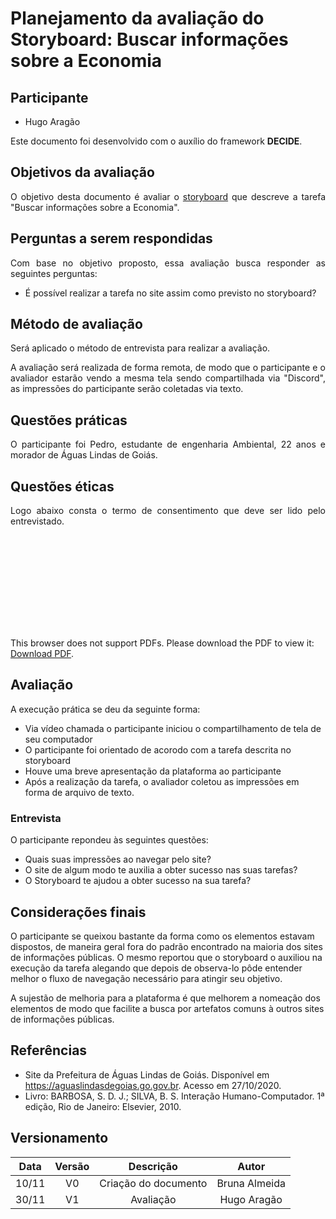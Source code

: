 # Planejamento da avaliação do Storyboard: Buscar informações sobre a Economia

## Participante

- Hugo Aragão

<p align="justify">
Este documento foi desenvolvido com o auxílio do framework <b>DECIDE</b>.
</p>

## Objetivos da avaliação

<p align="justify">
O objetivo desta documento é avaliar o <a href= "https://interacao-humano-computador.github.io/2020.1-Prefeiturade-Aguas-Lindas-de-Goias/storyboard/storyboard_1/">storyboard</a> que descreve a tarefa "Buscar informações sobre a Economia".
</p>

## Perguntas a serem respondidas

<p align="justify">
Com base no objetivo proposto, essa avaliação busca responder as seguintes perguntas:

<ul>
  <li>
    É possível realizar a tarefa no site assim como previsto no storyboard?
  </li>
</ul>

</p>

## Método de avaliação

<p align="justify">
Será aplicado o método de entrevista para realizar a avaliação.
</p>
<p align="justify">
A avaliação será realizada de forma remota, de modo que o participante e o 
avaliador estarão vendo a mesma tela sendo compartilhada via "Discord", as
impressões do participante serão coletadas via texto.
</p>

## Questões práticas

<p align="justify">
O participante foi Pedro, estudante de engenharia Ambiental, 22 anos e
morador de Águas Lindas de Goiás.
</p>

## Questões éticas

<p align="justify">
Logo abaixo consta o termo de consentimento que deve ser lido pelo entrevistado.
</p>

<object data="../../imagens/TERMO_DE_CONSENTIMENTO_prot_alta.pdf" type="application/pdf" width="700px" height="500px">
<embed src="../../imagens/TERMO_DE_CONSENTIMENTO_prot_alta.pdf">
        <p>This browser does not support PDFs. Please download the PDF to view it: <a href="../../imagens/TERMO_DE_CONSENTIMENTO_prot_alta.pdf">Download PDF</a>.</p>
    </embed>
</object>

## Avaliação

A execução prática se deu da seguinte forma:

- Via vídeo chamada o participante iniciou o compartilhamento de tela de seu computador
- O participante foi orientado de acorodo com a tarefa descrita no storyboard
- Houve uma breve apresentação da plataforma ao participante
- Após a realização da tarefa, o avaliador coletou as impressões em forma de arquivo de texto.

### Entrevista

O participante repondeu às seguintes questões:
- Quais suas impressões ao navegar pelo site?
- O site de algum modo te auxilia a obter sucesso nas suas tarefas?
- O Storyboard te ajudou a obter sucesso na sua tarefa?

## Considerações finais

O participante se queixou bastante da forma como os elementos estavam dispostos, de maneira geral fora do padrão encontrado na maioria dos sites de informações públicas. O mesmo reportou que o storyboard o auxiliou na execução da tarefa alegando que depois de observa-lo pôde entender melhor o fluxo de navegação necessário para atingir seu objetivo.

A sujestão de melhoria para a plataforma é que melhorem a nomeação dos elementos de modo que facilite a busca por artefatos comuns à outros sites de informações públicas.

## Referências

- Site da Prefeitura de Águas Lindas de Goiás. Disponível em <https://aguaslindasdegoias.go.gov.br>. Acesso em 27/10/2020.
- Livro: BARBOSA, S. D. J.; SILVA, B. S. Interação Humano-Computador. 1ª edição, Rio de Janeiro: Elsevier, 2010.

## Versionamento

| Data  | Versão |               Descrição                |     Autor      |
|:-----:|:------:|:--------------------------------------:|:--------------:|
| 10/11 |   V0   |          Criação do documento          | Bruna Almeida  |
| 30/11 |   V1   |                 Avaliação              | Hugo Aragão    |